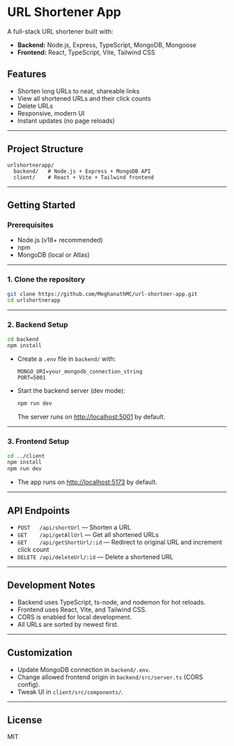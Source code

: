 # URL Shortener App

A full-stack URL shortener built with:
- **Backend:** Node.js, Express, TypeScript, MongoDB, Mongoose
- **Frontend:** React, TypeScript, Vite, Tailwind CSS

## Features

- Shorten long URLs to neat, shareable links
- View all shortened URLs and their click counts
- Delete URLs
- Responsive, modern UI
- Instant updates (no page reloads)

---

## Project Structure

```
urlshortnerapp/
  backend/   # Node.js + Express + MongoDB API
  client/    # React + Vite + Tailwind frontend
```

---

## Getting Started

### Prerequisites

- Node.js (v18+ recommended)
- npm
- MongoDB (local or Atlas)

---

### 1. Clone the repository

```sh
git clone https://github.com/MeghanathMC/url-shortner-app.git
cd urlshortnerapp
```

---

### 2. Backend Setup

```sh
cd backend
npm install
```

- Create a `.env` file in `backend/` with:
  ```
  MONGO_URI=your_mongodb_connection_string
  PORT=5001
  ```

- Start the backend server (dev mode):
  ```sh
  npm run dev
  ```
  The server runs on [http://localhost:5001](http://localhost:5001) by default.

---

### 3. Frontend Setup

```sh
cd ../client
npm install
npm run dev
```

- The app runs on [http://localhost:5173](http://localhost:5173) by default.

---

## API Endpoints

- `POST   /api/shortUrl`        — Shorten a URL
- `GET    /api/getAllUrl`       — Get all shortened URLs
- `GET    /api/getShortUrl/:id` — Redirect to original URL and increment click count
- `DELETE /api/deleteUrl/:id`   — Delete a shortened URL

---

## Development Notes

- Backend uses TypeScript, ts-node, and nodemon for hot reloads.
- Frontend uses React, Vite, and Tailwind CSS.
- CORS is enabled for local development.
- All URLs are sorted by newest first.

---

## Customization

- Update MongoDB connection in `backend/.env`.
- Change allowed frontend origin in `backend/src/server.ts` (CORS config).
- Tweak UI in `client/src/components/`.

---

## License

MIT
